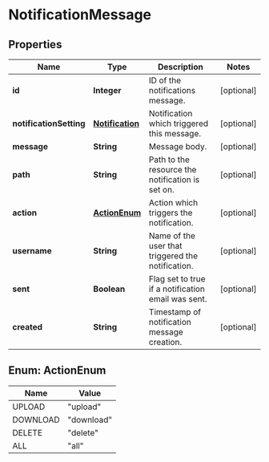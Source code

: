
# NotificationMessage

## Properties
Name | Type | Description | Notes
------------ | ------------- | ------------- | -------------
**id** | **Integer** | ID of the notifications message. |  [optional]
**notificationSetting** | [**Notification**](Notification.md) | Notification which triggered this message. |  [optional]
**message** | **String** | Message body. |  [optional]
**path** | **String** | Path to the resource the notification is set on. |  [optional]
**action** | [**ActionEnum**](#ActionEnum) | Action which triggers the notification. |  [optional]
**username** | **String** | Name of the user that triggered the notification. |  [optional]
**sent** | **Boolean** | Flag set to true if a notification email was sent. |  [optional]
**created** | **String** | Timestamp of notification message creation. |  [optional]


<a name="ActionEnum"></a>
## Enum: ActionEnum
Name | Value
---- | -----
UPLOAD | &quot;upload&quot;
DOWNLOAD | &quot;download&quot;
DELETE | &quot;delete&quot;
ALL | &quot;all&quot;



